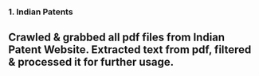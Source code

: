 ### 1. Indian Patents

## Crawled & grabbed all pdf files from Indian Patent Website. Extracted text from pdf, filtered & processed it for further usage.

 

